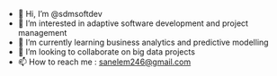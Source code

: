 - 👋 Hi, I’m @sdmsoftdev
- 👀 I’m interested in adaptive software development and project management
- 🌱 I’m currently learning business analytics and predictive modelling 
- 💞️ I’m looking to collaborate on big data projects
- 📫 How to reach me : sanelem246@gmail.com

<!---
sdmsoftdev/sdmsoftdev is a ✨ special ✨ repository because its `README.md` (this file) appears on your GitHub profile.
You can click the Preview link to take a look at your changes.
--->
